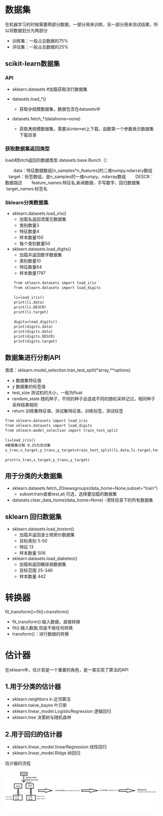 # 数据集
在机器学习的时候需要两部分数据，一部分用来训练，另一部分用来测试结果，所以将数据划分为两部分

-  训练集：一般占总数据的75%
-  评估集：一般占总数据的25%

## scikit-learn数据集

### API

- sklearn.datasets #加载获取流行数据集

- datasets.load_*()
    - 获取**小**规模数据集，数据包含在datasets中

- datasets.fetch_*(datahome=none)
    - 获取**大**规模数据集，需要从internet上下载，函数第一个参数表示数据集下载目录

### 获取数据集返回类型
load*和fetch*返回的数据类型 datasets.base.Bunch（）

&nbsp; &nbsp; &nbsp; &nbsp;data：特征数据数组[n_samples*n_features]的二维numpy.ndarrary数组
&nbsp; &nbsp; &nbsp; &nbsp;target：标签数组，是n_samples的一维numpy。ndarray数组
&nbsp; &nbsp; &nbsp; &nbsp;DESCR：数据描述
&nbsp; &nbsp; &nbsp; &nbsp;feature_names:特征名,新闻数据，手写数字，回归数据集
&nbsp; &nbsp; &nbsp; &nbsp;target_names:标签名

### Sklearn分类数据集
- sklearn.datasets.load_iris()
    - 加载名返回鸢尾花数据集
    - 类别数量3
    - 特征数量4
    - 样本数量150
    - 每个类别数量50
- sklearn.datasets.load_digits()
    - 加载并返回数字数据集
    - 类别数量10
    - 特征数量64
    - 样本数量1797
```
    from sklearn.datasets import load_iris
    from sklearn.datasets import load_digits

    li=load_iris()
    print(li.data)
    print(li.DESCR)
    print(li.target)

    digits=load_digits()
    print(digits.data)
    print(digits.data)
    print(digits.DESCR)
    print(digits.target)
```


## 数据集进行分割API
类库：sklearn.model_selection.tran_test_split(*array,**options)

- x 数据集特征值
- y 数据集的标签值
- test_size 测试机的大小，一般为float
- random_state 随机种子，不同的种子会造成不同的随机采样记过，相同种子采样结果相同
- return 训练集特征值，测试集特征值，训练标签，测试标签

```
from sklearn.datasets import load_iris
from sklearn.datasets import load_digits
from sklearn.model_selection import train_test_split

li=load_iris()
#数据集分割 0.25为测试集
x_tran,x_target,y_trans,y_target=train_test_split(li.data,li.target,test_size=0.25)

print(x_tran,x_target,y_trans,y_target)
```

## 用于分类的大数据集
- sklearn.datasets.fetch_20newsgroups(data_home=None,subset="train")
    - subset:train或者test,all,可选，选择要加载的数据集
-  datasets.clear_data_home(data_home=None)
    -清除目录下的所有数据集

## sklearn 回归数据集
- sklearn.datasets.load_boston()
    - 加载并返回波士顿房价数据集
    - 目标类别 5-50
    - 特征 13
    - 样本数量 506
- sklearn.datasets.load_diabetes()
    - 加载和返回糖尿病数据集
    - 目标范围 25-346
    - 样本数量 442
    
# 转换器
fit_transform()=fit()+transform()

- fit_transform():输入数据，直接转换 
- fit():输入数据,但是不做任何转换
- transform()：进行数据的转换

# 估计器
在sklearn中，估计其是一个重要的角色，是一类实现了算法的API

## 1.用于分类的估计器
- sklearn.neighbors k-近邻算法
- sklearn.naive_bayes 叶贝斯
- sklearn.linear_model.LogisticRegression 逻辑回归
- sklearn.tree 决策树与随机森林
## 2.用于回归的估计器
- sklearn.linear_model.linearRegression 线性回归
- sklearn.linear_model.Ridge 岭回归

估计器的流程

![](3.数据集划分_files/5c4acf0b8a018a2525000000.png)  